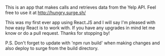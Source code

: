 This is an app that makes calls and retrieves data from the Yelp API.  Feel free to use it at http://hungry.surge.sh/

This was my first ever app using React.JS and I will say I'm pleased with how easy React is to work with. If you have any upgrades in mind let me know or do a pull request.  Thanks for stopping by!

P.S. Don't forget to update with 'npm run build' when making changes and also deploy to surge from the build directory. 
